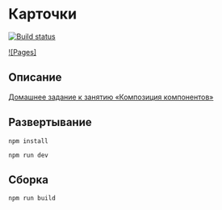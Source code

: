 # Карточки

[![Build status](https://ci.appveyor.com/api/projects/status/okv0g0ovl049h9fm?svg=true)](https://ci.appveyor.com/project/SirPen9uin/ra-16-composition-cards)

[![Pages]](https://SirPen9uin.github.io/ra-16-composition-cards)

## Описание

[Домашнее задание к занятию «Композиция компонентов»](https://github.com/netology-code/ra16-homeworks/tree/ra-51/composition/cards)

## Развертывание

```npm install```

```npm run dev```

## Сборка

```npm run build```
